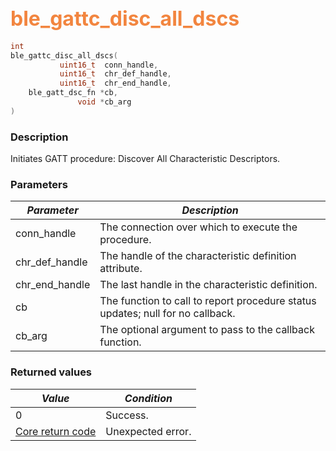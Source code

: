 ## <font color="#F2853F" style="font-size:24pt">ble\_gattc\_disc\_all\_dscs</font>

```c
int
ble_gattc_disc_all_dscs(
           uint16_t  conn_handle,
           uint16_t  chr_def_handle,
           uint16_t  chr_end_handle,
    ble_gatt_dsc_fn *cb,
               void *cb_arg
)
```

### Description

Initiates GATT procedure: Discover All Characteristic Descriptors. 

### Parameters

| *Parameter* | *Description* |
|-------------|---------------|
| conn\_handle | The connection over which to execute the procedure. |
| chr\_def\_handle | The handle of the characteristic definition attribute. |
| chr\_end\_handle | The last handle in the characteristic definition. |
| cb | The function to call to report procedure status updates; null for no callback. |
| cb\_arg | The optional argument to pass to the callback function. |

### Returned values

| *Value* | *Condition* |
|---------|-------------|
| 0 | Success. |
| [Core return code](../../ble_hs_return_codes/#return-codes-core) | Unexpected error. |
